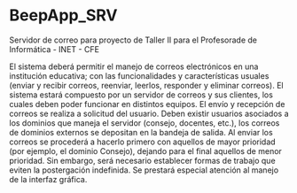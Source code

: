 # BeepApp_SRV
Servidor de correo para proyecto de Taller II para el Profesorade de Informática - INET - CFE

El sistema deberá permitir el manejo de correos electrónicos en una institución educativa; con las funcionalidades y características usuales (enviar y recibir correos, reenviar, leerlos, responder y eliminar correos). El sistema estará compuesto por un servidor de correos y sus clientes, los cuales deben poder funcionar en distintos equipos. El envío y recepción de correos se realiza a solicitud del usuario. Deben existir usuarios asociados a los dominios que maneja el servidor (consejo, docentes, etc.), los correos de dominios externos se depositan en la bandeja de salida. Al enviar los correos se procederá a hacerlo primero con aquellos de mayor prioridad (por ejemplo, el dominio Consejo), dejando para el final aquellos de menor prioridad. Sin embargo, será necesario establecer formas de trabajo que eviten la postergación indefinida. Se prestará especial atención al manejo de la interfaz gráfica.

